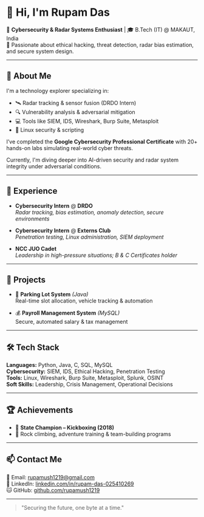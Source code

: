 # 👋 Hi, I'm Rupam Das

🚀 **Cybersecurity & Radar Systems Enthusiast** | 🎓 B.Tech (IT) @ MAKAUT, India  
🔐 Passionate about ethical hacking, threat detection, radar bias estimation, and secure system design.

---

## 🧠 About Me

I'm a technology explorer specializing in:

- 🛰️ Radar tracking & sensor fusion (DRDO Intern)
- 🔍 Vulnerability analysis & adversarial mitigation
- 💻 Tools like SIEM, IDS, Wireshark, Burp Suite, Metasploit
- 🐧 Linux security & scripting

I’ve completed the **Google Cybersecurity Professional Certificate** with 20+ hands-on labs simulating real-world cyber threats.

Currently, I'm diving deeper into AI-driven security and radar system integrity under adversarial conditions.

---

## 💼 Experience

- **Cybersecurity Intern** @ **DRDO**  
  *Radar tracking, bias estimation, anomaly detection, secure environments*

- **Cybersecurity Intern** @ **Externs Club**  
  *Penetration testing, Linux administration, SIEM deployment*

- **NCC JUO Cadet**  
  *Leadership in high-pressure situations; B & C Certificates holder*

---

## 📂 Projects

- 🚗 **Parking Lot System** *(Java)*  
  Real-time slot allocation, vehicle tracking & automation

- 💰 **Payroll Management System** *(MySQL)*  
  Secure, automated salary & tax management

---

## 🛠️ Tech Stack

**Languages:** Python, Java, C, SQL, MySQL  
**Cybersecurity:** SIEM, IDS, Ethical Hacking, Penetration Testing  
**Tools:** Linux, Wireshark, Burp Suite, Metasploit, Splunk, OSINT  
**Soft Skills:** Leadership, Crisis Management, Operational Decisions

---

## 🏆 Achievements

- 🥇 **State Champion – Kickboxing (2018)**  
- 🧗 Rock climbing, adventure training & team-building programs

---

## 📫 Contact Me

📧 Email: [rupamush1219@gmail.com](mailto:rupamush1219@gmail.com)  
🔗 LinkedIn: [linkedin.com/in/rupam-das-025410269](https://www.linkedin.com/in/rupam-das-025410269)  
🐱 GitHub: [github.com/rupamush1219](https://github.com/rupamush1219)

---

> "Securing the future, one byte at a time."
